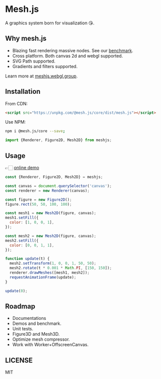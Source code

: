 # Mesh.js

A graphics system born for visualization 😘.

## Why mesh.js

- Blazing fast rendering massive nodes. See our [benchmark](https://mesh-js.github.io/mesh.js/demo/).
- Cross platform. Both canvas 2d and webgl supported.
- SVG Path supported.
- Gradients and filters supported.

Learn more at [meshjs.webgl.group](http://meshjs.webgl.group).

## Installation

From CDN:

```html
<script src="https://unpkg.com/@mesh.js/core/dist/mesh.js"></script>
```

Use NPM:

```bash
npm i @mesh.js/core --save;
```

```js
import {Renderer, Figure2D, Mesh2D} from meshjs;
```

## Usage

👉🏻 [online demo](https://code.h5jun.com/tedom/edit?html,js,output)

```js
const {Renderer, Figure2D, Mesh2D} = meshjs;

const canvas = document.querySelector('canvas');
const renderer = new Renderer(canvas);

const figure = new Figure2D();
figure.rect(50, 50, 100, 100);

const mesh1 = new Mesh2D(figure, canvas);
mesh1.setFill({
  color: [1, 0, 0, 1],
});

const mesh2 = new Mesh2D(figure, canvas);
mesh2.setFill({
  color: [0, 0, 1, 1],
});

function update(t) {
  mesh2.setTransform(1, 0, 0, 1, 50, 50);
  mesh2.rotate(t * 0.001 * Math.PI, [150, 150]);
  renderer.drawMeshes([mesh1, mesh2]);
  requestAnimationFrame(update);
}

update(0);
```

## Roadmap

- Documentations
- Demos and benchmark.
- Unit tests.
- Figure3D and Mesh3D.
- Optimize mesh compressor.
- Work with Worker+OffscreenCanvas.

## LICENSE

MIT

